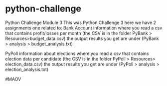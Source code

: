 # python-challenge
Python Challenge Module 3
This was Python Challenge 3 here we have 2 assignments one related to:
  Bank Account information where you read a csv that contains profit/losses per month (the CSV is in the folder PyBank > Resources>budget_data.csv)
  the output results you get are under (PyBank > analysis > budget_analysis.txt)

  PyPoll information  about elections where you read a csv that contains election data per candidate (the CSV is in the folder PyPoll > Resources> election_data.csv)
  the output results you get are under (PyPoll > analysis > election_analysis.txt)

#MAOV
